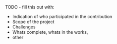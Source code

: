 TODO - fill this out with:
- Indication of who participated in the contribution
- Scope of the project
- Challenges
- Whats complete, whats in the works,
- other